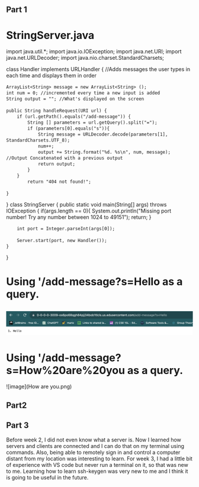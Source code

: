 ## Part 1
# StringServer.java

import java.util.*;
import java.io.IOException;
import java.net.URI;
import java.net.URLDecoder;
import java.nio.charset.StandardCharsets;

class Handler implements URLHandler {
    //Adds messages the user types in each time and displays them in order
    
    ArrayList<String> message = new ArrayList<String> ();
    int num = 0; //incremented every time a new input is added
    String output = ""; //What's displayed on the screen

    public String handleRequest(URI url) {
        if (url.getPath().equals("/add-message")) {
            String [] parameters = url.getQuery().split("=");
            if (parameters[0].equals("s")){
                String message = URLDecoder.decode(parameters[1], StandardCharsets.UTF_8);
                num++; 
                output += String.format("%d. %s\n", num, message); //Output Concatenated with a previous output
                return output;
            } 
        }
            return "404 not found!";
        
    }
}
class StringServer {
    public static void main(String[] args) throws IOException {
        if(args.length == 0){
            System.out.println("Missing port number! Try any number between 1024 to 49151");
            return;
        }

        int port = Integer.parseInt(args[0]);

        Server.start(port, new Handler());
    }
}


# Using '/add-message?s=Hello as a query.
![image](Hello.png)
- 

# Using '/add-message?s=How%20are%20you as a query.
![image](How are you.png)

## Part2


## Part 3
Before week 2, I did not even know what a server is. Now I learned how servers and clients are connected and I can do that on my terminal using commands. Also, being able to remotely sign in and control a computer distant from my location was interesting to learn. For week 3, I had a little bit of experience with VS code but never run a terminal on it, so that was new to me. Learning how to learn ssh-keygen was very new to me and I think it is going to be useful in the future.

